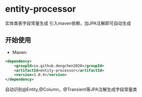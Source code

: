 # entity-processor
实体类表字段常量生成
引入maven依赖，加JPA注解即可自动生成
## 开始使用
- Maven:
```xml
<dependency>
    <groupId>io.github.dengchen2020</groupId>
    <artifactId>entity-processor</artifactId>
    <version>1.0.4</version>
</dependency>
```
自动识别@Entity,@Column，@Transient等JPA注解生成字段常量类
